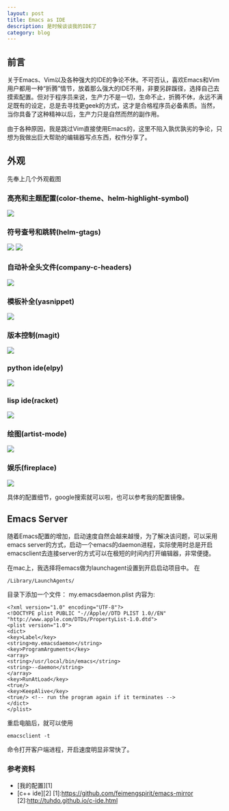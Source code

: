 ```yaml
---
layout: post
title: Emacs as IDE
description: 是时候谈谈我的IDE了
category: blog
---
```



## 前言
关于Emacs、Vim以及各种强大的IDE的争论不休。不可否认，喜欢Emacs和Vim用户都用一种“折腾”情节，放着那么强大的IDE不用，非要另辟蹊径，选择自己去摸索配置。但对于程序员来说，生产力不是一切，生命不止，折腾不休，永远不满足既有的设定，总是去寻找更geek的方式，这才是合格程序员必备素质。当然，当你具备了这种精神以后，生产力只是自然而然的副作用。

由于各种原因，我是跳过Vim直接使用Emacs的，这里不陷入孰优孰劣的争论，只想为我做出巨大帮助的编辑器写点东西，权作分享了。

## 外观
先奉上几个外观截图
### 高亮和主题配置(color-theme、helm-highlight-symbol)
<img src="/images/blog/emacs/emacs-1.png">

### 符号查号和跳转(helm-gtags)
<img src="/images/blog/emacs/emacs-2.png">
<img src="/images/blog/emacs/emacs-5.gif">

### 自动补全头文件(company-c-headers)
<img src="/images/blog/emacs/emacs-3.gif">

### 模板补全(yasnippet)
<img src="/images/blog/emacs/emacs-4.gif">

### 版本控制(magit) 
<img src="/images/blog/emacs/emacs-6.gif">

### python ide(elpy)
<img src="/images/blog/emacs/emacs-7.png">

### lisp ide(racket)
<img src="/images/blog/emacs/emacs-8.png">

### 绘图(artist-mode)
<img src="/images/blog/emacs/emacs-9.gif">

### 娱乐(fireplace)
<img src="/images/blog/emacs/emacs-10.gif">

具体的配置细节，google搜索就可以啦，也可以参考我的配置镜像。

## Emacs Server
随着Emacs配置的增加，启动速度自然会越来越慢，为了解决该问题，可以采用emacs server的方式，启动一个emacs的daemon进程，实际使用时总是开启emacsclient去连接server的方式可以在极短的时间内打开编辑器，非常便捷。

在mac上，我选择将emacs做为launchagent设置到开启启动项目中。
在

	/Library/LaunchAgents/

目录下添加一个文件： my.emacsdaemon.plist 内容为:

	<?xml version="1.0" encoding="UTF-8"?>
	<!DOCTYPE plist PUBLIC "-//Apple//DTD PLIST 1.0//EN" "http://www.apple.com/DTDs/PropertyList-1.0.dtd">
	<plist version="1.0">
	<dict>
	<key>Label</key>
	<string>my.emacsdaemon</string>
	<key>ProgramArguments</key>
	<array>
	<string>/usr/local/bin/emacs</string>
	<string>--daemon</string>
	</array>
	<key>RunAtLoad</key>
	<true/>
	<key>KeepAlive</key>
	<true/> <!-- run the program again if it terminates -->
	</dict>
	</plist>

重启电脑后，就可以使用

	emacsclient -t
命令打开客户端进程，开启速度明显非常快了。

### 参考资料

* [我的配置][1]
* [c++ ide][2]
[1]:https://github.com/feimengspirit/emacs-mirror
[2]:http://tuhdo.github.io/c-ide.html
